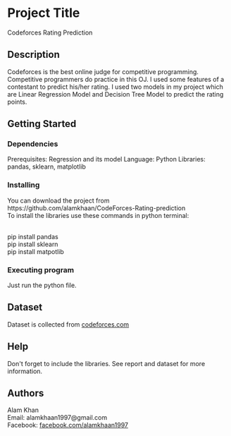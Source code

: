 <h1>Project Title</h1>
Codeforces Rating Prediction

<h2>Description</h2>
Codeforces is the best online judge for competitive programming. Competitive programmers
do practice in this OJ. I used some features of a contestant to
predict his/her rating. I used two models in my project which are Linear Regression Model and Decision Tree Model to predict the rating points.


<h2>Getting Started</h2>


<h3>Dependencies</h3>
Prerequisites: Regression and its model
Language: Python
Libraries: pandas, sklearn, matplotlib


<h3>Installing</h3>
You can download the project from https://github.com/alamkhaan/CodeForces-Rating-prediction</br>
To install the libraries use these commands in python terminal:</br></br>

pip install pandas</br>
pip install sklearn</br>
pip install matpotlib</br>


<h3>Executing program</h3>
Just run the python file.


<h2>Dataset</h2>
Dataset is collected from <a href="https://www.codeforces.com" target="_blank">codeforces.com</a>


<h2>Help</h2>
Don't forget to include the libraries.
See report and dataset for more information.


<h2>Authors</h2>
Alam Khan</br>
Email: alamkhaan1997@gmail.com</br>
Facebook: <a href="https://www.facebook.com/alamkhaan1997" target="_blank">facebook.com/alamkhaan1997</a>
